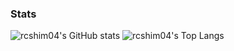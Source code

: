 ### Stats
![rcshim04's GitHub stats](https://github-readme-stats.vercel.app/api?username=rcshim04&theme=github_dark&show_icons=true)
![rcshim04's Top Langs](https://github-readme-stats.vercel.app/api/top-langs/?username=rcshim04&theme=github_dark&layout=compact)
